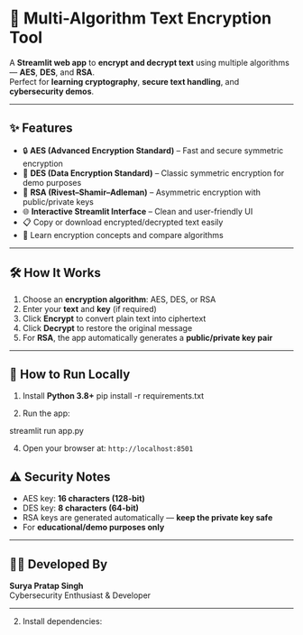 # 🔐 Multi-Algorithm Text Encryption Tool

A **Streamlit web app** to **encrypt and decrypt text** using multiple algorithms — **AES**, **DES**, and **RSA**.  
Perfect for **learning cryptography**, **secure text handling**, and **cybersecurity demos**.

---

## ✨ Features

- 🔒 **AES (Advanced Encryption Standard)** – Fast and secure symmetric encryption  
- 🧩 **DES (Data Encryption Standard)** – Classic symmetric encryption for demo purposes  
- 🔑 **RSA (Rivest–Shamir–Adleman)** – Asymmetric encryption with public/private keys  
- 🌐 **Interactive Streamlit Interface** – Clean and user-friendly UI  
- 📋 Copy or download encrypted/decrypted text easily  
- 🧠 Learn encryption concepts and compare algorithms  

---

## 🛠 How It Works

1. Choose an **encryption algorithm**: AES, DES, or RSA  
2. Enter your **text** and **key** (if required)  
3. Click **Encrypt** to convert plain text into ciphertext  
4. Click **Decrypt** to restore the original message  
5. For **RSA**, the app automatically generates a **public/private key pair**  

---

## 🚀 How to Run Locally

1. Install **Python 3.8+**  pip install -r requirements.txt

3. Run the app:


streamlit run app.py

4. Open your browser at: `http://localhost:8501`
## ⚠️ Security Notes

- AES key: **16 characters (128-bit)**  
- DES key: **8 characters (64-bit)**  
- RSA keys are generated automatically — **keep the private key safe**  
- For **educational/demo purposes only**  

---

## 👨‍💻 Developed By

**Surya Pratap Singh**  
Cybersecurity Enthusiast & Developer  

---

2. Install dependencies:
